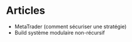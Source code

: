 

# Articles
  * MetaTrader (comment sécuriser une stratégie)
  * Build système modulaire non-récursif
  